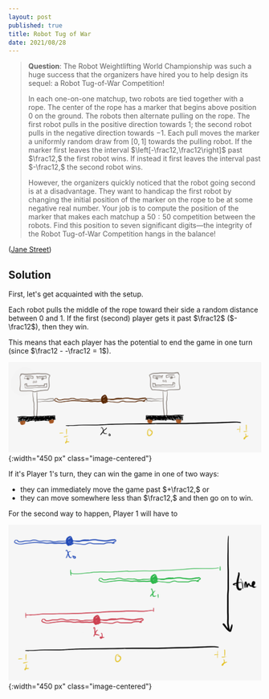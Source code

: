 ```yaml
---
layout: post
published: true
title: Robot Tug of War
date: 2021/08/28
---
```


>**Question**: The Robot Weightlifting World Championship was such a huge success that the organizers have hired you to help design its sequel: a Robot Tug-of-War Competition!
>
>In each one-on-one matchup, two robots are tied together with a rope. The center of the rope has a marker that begins above position 0 on the ground. The robots then alternate pulling on the rope. The first robot pulls in the positive direction towards 1; the second robot pulls in the negative direction towards $-1.$ Each pull moves the marker a uniformly random draw from $\left[0,1\right]$ towards the pulling robot. If the marker first leaves the interval $\left[-\frac12,\frac12\right]$ past $\frac12,$ the first robot wins. If instead it first leaves the interval past $-\frac12,$ the second robot wins.
>
>However, the organizers quickly noticed that the robot going second is at a disadvantage. They want to handicap the first robot by changing the initial position of the marker on the rope to be at some negative real number. Your job is to compute the position of the marker that makes each matchup a $50:50$ competition between the robots. Find this position to seven significant digits—the integrity of the Robot Tug-of-War Competition hangs in the balance!

<!--more-->

([Jane Street](https://www.janestreet.com/puzzles/current-puzzle/))

## Solution

First, let's get acquainted with the setup. 

Each robot pulls the middle of the rope toward their side a random distance between $0$ and $1.$ If the first (second) player gets it past $\frac12$ ($-\frac12$), then they win. 

This means that each player has the potential to end the game in one turn (since $\frac12 - -\frac12 = 1$). 

![](/img/2021-08-28-tug-of-war-diagram.png){:width="450 px" class="image-centered"}

If it's Player 1's turn, they can win the game in one of two ways:

- they can immediately move the game past $+\frac12,$ or
- they can move somewhere less than $\frac12,$ and then go on to win.

For the second way to happen, Player 1 will have to 

![](/img/2021-08-28-tug-of-war-integration-bounds.png){:width="450 px" class="image-centered"}

<br>
